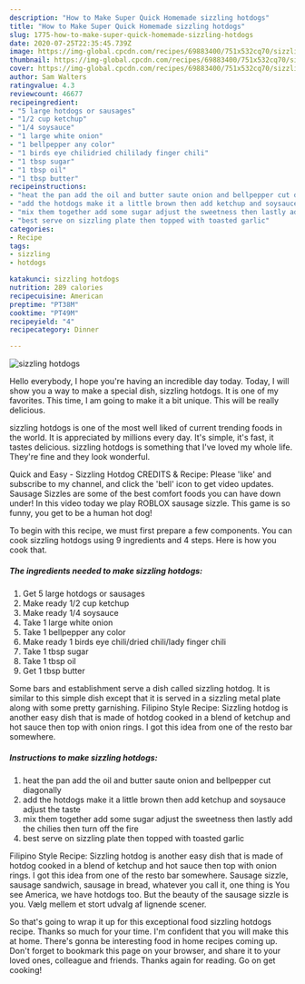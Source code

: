 ```yaml
---
description: "How to Make Super Quick Homemade sizzling hotdogs"
title: "How to Make Super Quick Homemade sizzling hotdogs"
slug: 1775-how-to-make-super-quick-homemade-sizzling-hotdogs
date: 2020-07-25T22:35:45.739Z
image: https://img-global.cpcdn.com/recipes/69883400/751x532cq70/sizzling-hotdogs-recipe-main-photo.jpg
thumbnail: https://img-global.cpcdn.com/recipes/69883400/751x532cq70/sizzling-hotdogs-recipe-main-photo.jpg
cover: https://img-global.cpcdn.com/recipes/69883400/751x532cq70/sizzling-hotdogs-recipe-main-photo.jpg
author: Sam Walters
ratingvalue: 4.3
reviewcount: 46677
recipeingredient:
- "5 large hotdogs or sausages"
- "1/2 cup ketchup"
- "1/4 soysauce"
- "1 large white onion"
- "1 bellpepper any color"
- "1 birds eye chilidried chililady finger chili"
- "1 tbsp sugar"
- "1 tbsp oil"
- "1 tbsp butter"
recipeinstructions:
- "heat the pan add the oil and butter saute onion and bellpepper cut diagonally"
- "add the hotdogs make it a little brown then add ketchup and soysauce adjust the taste"
- "mix them together add some sugar adjust the sweetness then lastly add the chilies then turn off the fire"
- "best serve on sizzling plate then topped with toasted garlic"
categories:
- Recipe
tags:
- sizzling
- hotdogs

katakunci: sizzling hotdogs 
nutrition: 289 calories
recipecuisine: American
preptime: "PT38M"
cooktime: "PT49M"
recipeyield: "4"
recipecategory: Dinner

---
```



![sizzling hotdogs](https://img-global.cpcdn.com/recipes/69883400/751x532cq70/sizzling-hotdogs-recipe-main-photo.jpg)

Hello everybody, I hope you're having an incredible day today. Today, I will show you a way to make a special dish, sizzling hotdogs. It is one of my favorites. This time, I am going to make it a bit unique. This will be really delicious.

sizzling hotdogs is one of the most well liked of current trending foods in the world. It is appreciated by millions every day. It's simple, it's fast, it tastes delicious. sizzling hotdogs is something that I've loved my whole life. They're fine and they look wonderful.

Quick and Easy - Sizzling Hotdog CREDITS &amp; Recipe: Please &#39;like&#39; and subscribe to my channel, and click the &#39;bell&#39; icon to get video updates. Sausage Sizzles are some of the best comfort foods you can have down under! In this video today we play ROBLOX sausage sizzle. This game is so funny, you get to be a human hot dog!


To begin with this recipe, we must first prepare a few components. You can cook sizzling hotdogs using 9 ingredients and 4 steps. Here is how you cook that.

<!--inarticleads1-->

##### The ingredients needed to make sizzling hotdogs:

1. Get 5 large hotdogs or sausages
1. Make ready 1/2 cup ketchup
1. Make ready 1/4 soysauce
1. Take 1 large white onion
1. Take 1 bellpepper any color
1. Make ready 1 birds eye chili/dried chili/lady finger chili
1. Take 1 tbsp sugar
1. Take 1 tbsp oil
1. Get 1 tbsp butter


Some bars and establishment serve a dish called sizzling hotdog. It is similar to this simple dish except that it is served in a sizzling metal plate along with some pretty garnishing. Filipino Style Recipe: Sizzling hotdog is another easy dish that is made of hotdog cooked in a blend of ketchup and hot sauce then top with onion rings. I got this idea from one of the resto bar somewhere. 

<!--inarticleads2-->

##### Instructions to make sizzling hotdogs:

1. heat the pan add the oil and butter saute onion and bellpepper cut diagonally
1. add the hotdogs make it a little brown then add ketchup and soysauce adjust the taste
1. mix them together add some sugar adjust the sweetness then lastly add the chilies then turn off the fire
1. best serve on sizzling plate then topped with toasted garlic


Filipino Style Recipe: Sizzling hotdog is another easy dish that is made of hotdog cooked in a blend of ketchup and hot sauce then top with onion rings. I got this idea from one of the resto bar somewhere. Sausage sizzle, sausage sandwich, sausage in bread, whatever you call it, one thing is You see America, we have hotdogs too. But the beauty of the sausage sizzle is you. Vælg mellem et stort udvalg af lignende scener. 

So that's going to wrap it up for this exceptional food sizzling hotdogs recipe. Thanks so much for your time. I'm confident that you will make this at home. There's gonna be interesting food in home recipes coming up. Don't forget to bookmark this page on your browser, and share it to your loved ones, colleague and friends. Thanks again for reading. Go on get cooking!
